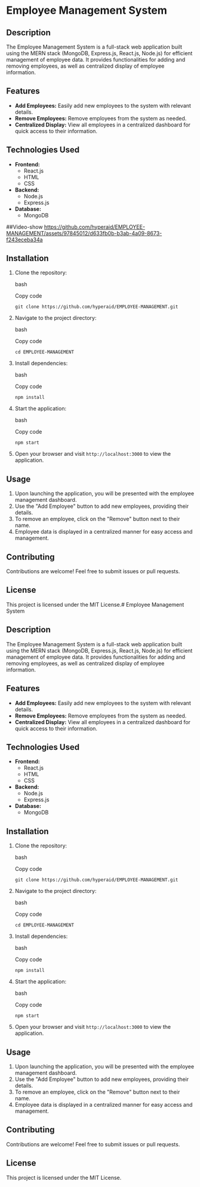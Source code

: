 ﻿
# Employee Management System

## Description

The Employee Management System is a full-stack web application built using the MERN stack (MongoDB, Express.js, React.js, Node.js) for efficient management of employee data. It provides functionalities for adding and removing employees, as well as centralized display of employee information.

## Features

-   **Add Employees:** Easily add new employees to the system with relevant details.
-   **Remove Employees:** Remove employees from the system as needed.
-   **Centralized Display:** View all employees in a centralized dashboard for quick access to their information.

## Technologies Used

-   **Frontend:**
    -   React.js
    -   HTML
    -   CSS
-   **Backend:**
    -   Node.js
    -   Express.js
-   **Database:**
    -   MongoDB

##Video-show
https://github.com/hyperaid/EMPLOYEE-MANAGEMENT/assets/97845012/d633fb0b-b3ab-4a09-8673-f243eceba34a


## Installation

1.  Clone the repository:
    
    bash
    
    Copy code
    
    `git clone https://github.com/hyperaid/EMPLOYEE-MANAGEMENT.git` 
    
2.  Navigate to the project directory:
    
    bash
    
    Copy code
    
    `cd EMPLOYEE-MANAGEMENT` 
    
3.  Install dependencies:
    
    bash
    
    Copy code
    
    `npm install` 
    
4.  Start the application:
    
    bash
    
    Copy code
    
    `npm start` 
    
5.  Open your browser and visit `http://localhost:3000` to view the application.
    

## Usage

1.  Upon launching the application, you will be presented with the employee management dashboard.
2.  Use the "Add Employee" button to add new employees, providing their details.
3.  To remove an employee, click on the "Remove" button next to their name.
4.  Employee data is displayed in a centralized manner for easy access and management.

## Contributing

Contributions are welcome! Feel free to submit issues or pull requests.

## License

This project is licensed under the MIT License.# Employee Management System

## Description




The Employee Management System is a full-stack web application built using the MERN stack (MongoDB, Express.js, React.js, Node.js) for efficient management of employee data. It provides functionalities for adding and removing employees, as well as centralized display of employee information.

## Features

-   **Add Employees:** Easily add new employees to the system with relevant details.
-   **Remove Employees:** Remove employees from the system as needed.
-   **Centralized Display:** View all employees in a centralized dashboard for quick access to their information.

## Technologies Used

-   **Frontend:**
    -   React.js
    -   HTML
    -   CSS
-   **Backend:**
    -   Node.js
    -   Express.js
-   **Database:**
    -   MongoDB

## Installation

1.  Clone the repository:
    
    bash
    
    Copy code
    
    `git clone https://github.com/hyperaid/EMPLOYEE-MANAGEMENT.git` 
    
2.  Navigate to the project directory:
    
    bash
    
    Copy code
    
    `cd EMPLOYEE-MANAGEMENT` 
    
3.  Install dependencies:
    
    bash
    
    Copy code
    
    `npm install` 
    
4.  Start the application:
    
    bash
    
    Copy code
    
    `npm start` 
    
5.  Open your browser and visit `http://localhost:3000` to view the application.
    

## Usage

1.  Upon launching the application, you will be presented with the employee management dashboard.
2.  Use the "Add Employee" button to add new employees, providing their details.
3.  To remove an employee, click on the "Remove" button next to their name.
4.  Employee data is displayed in a centralized manner for easy access and management.

## Contributing

Contributions are welcome! Feel free to submit issues or pull requests.

## License

This project is licensed under the MIT License.
